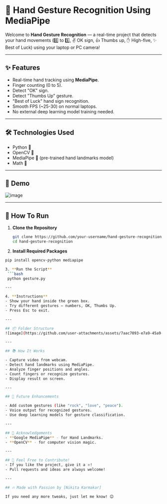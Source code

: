 # 🚀 Hand Gesture Recognition Using MediaPipe

Welcome to **Hand Gesture Recognition** — a real-time project that detects your hand movements (0️⃣ to 5️⃣, ✌️ OK sign, 👍 Thumbs up, ✋ High-five, ✨ Best of Luck) using your laptop or PC camera!

---

## ✨ Features
- Real-time hand tracking using **MediaPipe**.
- Finger counting (0 to 5).
- Detect "OK" sign.
- Detect "Thumbs Up" gesture.
- "Best of Luck" hand sign recognition.
- Smooth FPS (~25-30) on normal laptops.
- No external deep learning model training needed.

---

## 🛠️ Technologies Used
- Python 🐍
- OpenCV 🎥
- MediaPipe 🤖 (pre-trained hand landmarks model)
- Math 📐

---

## 📸 Demo

![image](https://github.com/user-attachments/assets/58159d64-c108-4ceb-b9da-1e68a713d888)


---

## 🚀 How To Run
1. **Clone the Repository**
   ```bash
   git clone https://github.com/your-username/hand-gesture-recognition.git
   cd hand-gesture-recognition

2. **Install Required Packages**
  ```bash
  pip install opencv-python mediapipe

3. **Run the Script**
   ```bash
   python gesture.py

---

4. **Instructions**
- Show your hand inside the green box.
- Try different gestures — numbers, OK, Thumbs Up.
- Press Esc to exit.

---

## 📦 Folder Structure
![image](https://github.com/user-attachments/assets/7aac7093-e7a9-45a9-a729-dae0436172f6)

---

## 📚 How It Works

- Capture video from webcam.
- Detect hand landmarks using MediaPipe.
- Analyze finger positions and angles.
- Count fingers or recognize gestures.
- Display result on screen.

---

## 🎯 Future Enhancements

- Add custom gestures (like "rock", "love", "peace").
- Voice output for recognized gestures.
- Use deep learning models for gesture classification.

---

## 🙌 Acknowledgements
- **Google MediaPipe** - for Hand Landmarks.
- **OpenCV** - for computer vision magic.

---

## 💖 Feel Free to Contribute!
- If you like the project, give it a ⭐!
- Pull requests and ideas are always welcome!

---

## 🔥 Made with Passion by [Nikita Karmakar]

If you need any more tweaks, just let me know! 😊
